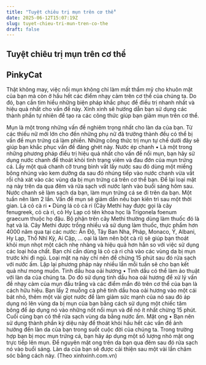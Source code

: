 ```yaml
---
title: "Tuyệt chiêu trị mụn trên cơ thể"
date: 2025-06-12T15:07:19Z
slug: tuyet-chieu-tri-mun-tren-co-the
draft: false
---
```


## Tuyệt chiêu trị mụn trên cơ thể

## PinkyCat

Thật không may, việc nổi mụn không chỉ làm mất thẩm mỹ cho khuôn mặt của bạn mà còn ở hầu hết các điểm nhạy cảm trên cơ thể của chúng ta. Do đó, bạn cần tìm hiểu những biện pháp khắc phục để điều trị nhanh nhất và hiệu quả nhất cho vấn đề này. Xinh xinh sẽ hướng dẫn bạn sử dụng các thành phần tự nhiên để tạo ra các công thức giúp bạn giảm mụn trên cơ thể.
 
Mụn là một trong những vấn đề nghiêm trọng nhất cho làn da của bạn. Từ các thiếu nữ mới lớn cho đến những phụ nữ đã trưởng thành đều có thể bị vấn đề mụn trứng cá làm phiền. Những công thức trị mụn tự chế dưới đây sẽ giúp bạn khắc phục vấn đề đáng ghét này.
Nước ép chanh
• Là một trong những phương pháp điều trị hiệu quả nhất cho vấn đề nổi mụn, bạn hãy sử dụng nước chanh để thoát khỏi tình trạng viêm và đau đớn của mụn trứng cá. Lấy một quả chanh cỡ trung bình vắt lấy nước sau đó dùng một miếng bông nhúng vào kem dưỡng da sau đó nhúng tiếp vào nước chanh vừa vắt rồi chà xát vào các vùng da bị mụn trứng cá trên cơ thể bạn. Để lại loại mặt nạ này trên da qua đêm và rửa sạch với nước lạnh vào buổi sáng hôm sau. Nước chanh sẽ làm sạch da bạn, làm mụn trứng cá se đi trên da bạn. Một tuần nên làm 2 lần. Vấn đề mụn sẽ giảm dần nếu bạn kiên trì sau một thời gian.
Lá cỏ cà ri
• Dùng lá cỏ cà ri (Cây Methi hay được gọi là cây fenugreek, cỏ cà ri, cỏ Hy Lạp có tên khoa học là Trigonela foenum graecum thuộc họ đậu. Bộ phận trên cây Methi thường dùng làm thuốc đó là hạt và lá. Cây Methi được trồng nhiều và sử dụng làm thuốc, thực phẩm hơn 4000 năm qua tại các nước: Ấn Độ, Tây Ban Nha, Pháp, Monaco, Ý, Albani, Hy Lạp, Thổ Nhĩ Kỳ, Ai Cập, … oại lá làm nên bột cà ri) sẽ giúp bạn thoát khỏi mụn nhọt một cách nhẹ nhàng và hiệu quả hơn hẳn so với việc sử dụng các loại hóa chất. Bạn chỉ cần dùng lá cỏ cà ri chà vào các vùng da bị mụn trước khi đi ngủ. Loại mặt nạ này chỉ nên để chừng 15 phút sau đó rửa sạch với nước ấm. Lặp lại phương pháp này nhiều lần mỗi tuần sẽ cho bạn kết quả như mong muốn.
Tinh dầu hoa oải hương
• Tinh dầu có thể làm ảo thuật với làn da của chúng ta. Do đó sử dụng tinh dầu hoa oải hương để xử lý vấn đề nhạy cảm của mụn đầu trắng và các điểm mẩn đỏ trên cơ thể của bạn là cách hữu hiệu. Bạn lấy 2 muỗng cà phê tinh dầu hoa oải hương vào một cái bát nhỏ, thêm một vài giọt nước để làm giảm sức mạnh của nó sau đó áp dụng nó lên vùng da bị mụn của bạn bằng cách sử dụng một chiếc tăm bông để áp dụng nó vào những nốt nổi mụn và để nó ít nhất chừng 15 phút. Cuối cùng bạn có thể rửa sạch vùng da bằng nước ấm.
Mật ong
• Bạn nên sử dụng thành phần kỳ diệu này để thoát khỏi hầu hết các vấn đề ảnh hưởng đến làn da của bạn trong suốt cuộc đời của chúng ta. Trong trường hợp bạn bị mọc mụn trứng cá, bạn hãy áp dụng một số lượng nhỏ mật ong trực tiếp lên mụn. Để nguyên mật ong trên da bạn qua đêm sau đó rửa sạch nó vào buổi sáng. Làn da của bạn sẽ được cải thiện sau một vài lần chăm sóc bằng cách này.
(Theo xinhxinh.com.vn)